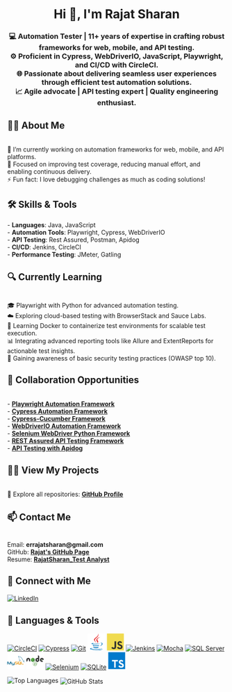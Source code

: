 <h1 align="center">Hi 👋, I'm Rajat Sharan</h1>
<h3 align="center">
💻 Automation Tester | 11+ years of expertise in crafting robust frameworks for web, mobile, and API testing.<br>
⚙️ Proficient in Cypress, WebDriverIO, JavaScript, Playwright, and CI/CD with CircleCI.<br>
🌐 Passionate about delivering seamless user experiences through efficient test automation solutions.<br>
📈 Agile advocate | API testing expert | Quality engineering enthusiast.
</h3>

<h2>👨‍💻 About Me</h2>
<br>🔭 I’m currently working on automation frameworks for web, mobile, and API platforms.
<br>🚀 Focused on improving test coverage, reducing manual effort, and enabling continuous delivery.
<br>⚡ Fun fact: I love debugging challenges as much as coding solutions!

<h2>🛠️ Skills & Tools</h2>
- <b>Languages</b>: Java, JavaScript <br>
- <b>Automation Tools</b>: Playwright, Cypress, WebDriverIO <br>
- <b>API Testing</b>: Rest Assured, Postman, Apidog<br>
- <b>CI/CD</b>: Jenkins, CircleCI<br>
- <b>Performance Testing</b>: JMeter, Gatling

<h2>🔍 Currently Learning</h2>
<br>🎓 Playwright with Python for advanced automation testing.
<br>☁️ Exploring cloud-based testing with BrowserStack and Sauce Labs.
<br>🐳 Learning Docker to containerize test environments for scalable test execution.
<br>📊 Integrating advanced reporting tools like Allure and ExtentReports for actionable test insights.
<br>🔐 Gaining awareness of basic security testing practices (OWASP top 10).


<h2>👯 Collaboration Opportunities</h2>
<br>- <a href="https://github.com/RajatSharan/Playwright_Automation"><b>Playwright Automation Framework</b></a>
<br>- <a href="https://github.com/RajatSharan/Cypress_Framework"><b>Cypress Automation Framework</b></a>
<br>- <a href="https://github.com/RajatSharan/Cypress-Cucumber-frameworks"><b>Cypress-Cucumber Framework</b></a>
<br>- <a href="https://github.com/RajatSharan/WebDriverIO-Framework"><b>WebDriverIO Automation Framework</b></a>
<br>- <a href="https://github.com/RajatSharan/Selenium-Webdriver-with-PYTHON-from-Scratch-Frameworks"><b>Selenium WebDriver Python Framework</b></a>
<br>- <a href="https://github.com/RajatSharan/Rest_Assured"><b>REST Assured API Testing Framework</b></a>
<br>- <a href="https://github.com/RajatSharan/API_Testing_with_Apidog-"><b>API Testing with Apidog</b></a>

<h2>👨‍💻 View My Projects</h2>
<br>🚀 Explore all repositories: <a href="https://github.com/RajatSharan?tab=repositories"><b>GitHub Profile</b></a>

<h2>📫 Contact Me</h2>
<br>Email: <b>errajatsharan@gmail.com</b><br>
GitHub: <a href="https://github.com/RajatSharan/"><b>Rajat's GitHub Page</b></a><br>
Resume: <a href="https://drive.google.com/file/d/1swgHz0_6Bpo8mM8hVj7xXQnrzOqFyrxT/view?usp=drive_link"><b>RajatSharan_Test Analyst</b></a>

<h2>🤝 Connect with Me</h2>
<p>
<a href="https://www.linkedin.com/in/rajat-sharan-15a19244/" target="blank">
<img align="center" src="https://raw.githubusercontent.com/rahuldkjain/github-profile-readme-generator/master/src/images/icons/Social/linked-in-alt.svg" alt="LinkedIn" height="30" width="40" />
</a>
</p>

<h2>🔧 Languages & Tools</h2>
<p>
<a href="https://circleci.com" target="_blank"><img src="https://www.vectorlogo.zone/logos/circleci/circleci-icon.svg" alt="CircleCI" width="40" height="40"/></a>
<a href="https://www.cypress.io" target="_blank"><img src="https://raw.githubusercontent.com/simple-icons/simple-icons/6e46ec1fc23b60c8fd0d2f2ff46db82e16dbd75f/icons/cypress.svg" alt="Cypress" width="40" height="40"/></a>
<a href="https://git-scm.com/" target="_blank"><img src="https://www.vectorlogo.zone/logos/git-scm/git-scm-icon.svg" alt="Git" width="40" height="40"/></a>
<a href="https://www.java.com" target="_blank"><img src="https://raw.githubusercontent.com/devicons/devicon/master/icons/java/java-original.svg" alt="Java" width="40" height="40"/></a>
<a href="https://developer.mozilla.org/en-US/docs/Web/JavaScript" target="_blank"><img src="https://raw.githubusercontent.com/devicons/devicon/master/icons/javascript/javascript-original.svg" alt="JavaScript" width="40" height="40"/></a>
<a href="https://www.jenkins.io" target="_blank"><img src="https://www.vectorlogo.zone/logos/jenkins/jenkins-icon.svg" alt="Jenkins" width="40" height="40"/></a>
<a href="https://mochajs.org" target="_blank"><img src="https://www.vectorlogo.zone/logos/mochajs/mochajs-icon.svg" alt="Mocha" width="40" height="40"/></a>
<a href="https://www.microsoft.com/en-us/sql-server" target="_blank"><img src="https://www.svgrepo.com/show/303229/microsoft-sql-server-logo.svg" alt="SQL Server" width="40" height="40"/></a>
<a href="https://www.mysql.com/" target="_blank"><img src="https://raw.githubusercontent.com/devicons/devicon/master/icons/mysql/mysql-original-wordmark.svg" alt="MySQL" width="40" height="40"/></a>
<a href="https://nodejs.org" target="_blank"><img src="https://raw.githubusercontent.com/devicons/devicon/master/icons/nodejs/nodejs-original-wordmark.svg" alt="Node.js" width="40" height="40"/></a>
<a href="https://www.selenium.dev" target="_blank"><img src="https://raw.githubusercontent.com/detain/svg-logos/780f25886640cef088af994181646db2f6b1a3f8/svg/selenium-logo.svg" alt="Selenium" width="40" height="40"/></a>
<a href="https://www.sqlite.org/" target="_blank"><img src="https://www.vectorlogo.zone/logos/sqlite/sqlite-icon.svg" alt="SQLite" width="40" height="40"/></a>
<a href="https://www.typescriptlang.org/" target="_blank"><img src="https://raw.githubusercontent.com/devicons/devicon/master/icons/typescript/typescript-original.svg" alt="TypeScript" width="40" height="40"/></a>
</p>

<p><img align="left" src="https://github-readme-stats.vercel.app/api/top-langs?username=rajatsharan&show_icons=true&locale=en&layout=compact" alt="Top Languages"/></p>

<p>&nbsp;<img align="center" src="https://github-readme-stats.vercel.app/api?username=rajatsharan&show_icons=true&locale=en" alt="GitHub Stats"/></p>

